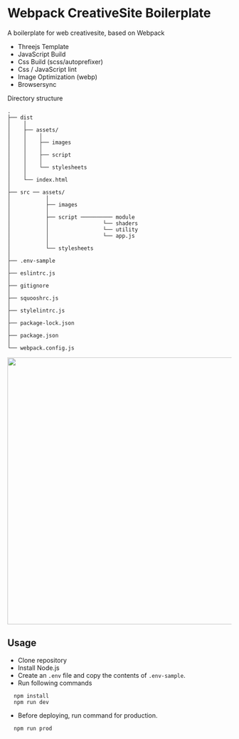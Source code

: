# Webpack CreativeSite Boilerplate

A boilerplate for web creativesite, based on Webpack

* Threejs Template
* JavaScript Build
* Css Build (scss/autoprefixer)
* Css / JavaScript lint
* Image Optimization (webp)
* Browsersync

Directory structure

```
.
├── dist
│    │
│    ├── assets/         
│    │    │
│    │    ├── images    
│    │    │
│    │    ├── script 
│    │    │
│    │    └── stylesheets
│    │
│    └── index.html 
│
├── src ── assets/         
│           │
│           ├── images    
│           │
│           ├── script ────────── module
│           │                 └── shaders
│           │                 └── utility
│           │                 └── app.js
│           │                 
│           └── stylesheets
│    
├── .env-sample     
│
├── eslintrc.js 
│
├── gitignore
│
├── squooshrc.js      
│
├── stylelintrc.js         
│
├── package-lock.json          
│
├── package.json  
│
└── webpack.config.js  
```


<img src="https://user-images.githubusercontent.com/47776346/126886480-534b8b46-6534-4ad5-98ec-78e2b1633ec9.png" width="600px">

## Usage
* Clone repository<br>
* Install Node.js<br>
* Create an `.env` file and copy the contents of `.env-sample`. <br>
* Run following commands<br>
```
  npm install
  npm run dev
```

* Before deploying, run command for production.<br>
```
  npm run prod
```
